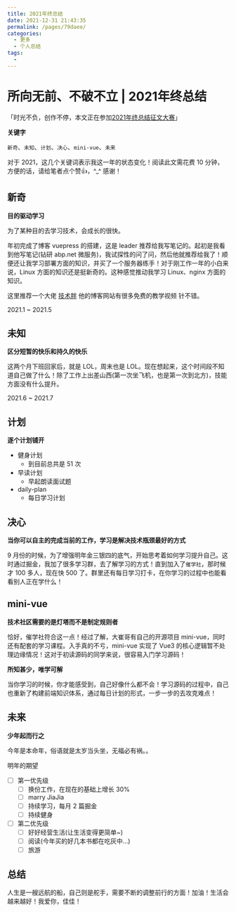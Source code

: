 ```yaml
---
title: 2021年终总结
date: 2021-12-31 21:43:35
permalink: /pages/79daee/
categories:
  - 更多
  - 个人总结
tags:
  - 
---
```


# 所向无前、不破不立 | 2021年终总结

「时光不负，创作不停，本文正在参加[2021年终总结征文大赛](https://juejin.cn/post/7034786723137585188/)」

**关键字**

`新奇`、`未知`、`计划`、`决心`、`mini-vue`、`未来`

对于 2021，这几个关键词表示我这一年的状态变化！阅读此文需花费 10 分钟，方便的话，请给笔者点个赞👍，^_^ 感谢！

## 新奇

**目的驱动学习**

为了某种目的去学习技术，会成长的很快。

年初完成了博客 vuepress 的搭建，这是 leader 推荐给我写笔记的。起初是我看到他写笔记(钻研 abp.net 微服务)，我试探性的问了问，然后他就推荐给我了！顺便还让我学习部署方面的知识，并买了一个服务器练手！对于刚工作一年的小白来说，Linux 方面的知识还是挺新奇的。这种感觉推动我学习 Linux、nginx 方面的知识。

这里推荐一个大佬 [技术胖](https://jspang.com/) 他的博客网站有很多免费的教学视频 针不错。

2021.1 ~ 2021.5

## 未知

**区分短暂的快乐和持久的快乐**

这两个月下班回家后，就是 LOL，周末也是 LOL。现在想起来，这个时间段不知道自己做了什么！除了工作上出差山西(第一次坐飞机，也是第一次到北方)，技能方面没有什么提升。

2021.6 ~ 2021.7

## 计划

**逐个计划铺开**

- 健身计划
  - 到目前总共是 51 次
- 早读计划
  - 早起朗读面试题
- daily-plan
  - 每日学习计划

## 决心

**当你可以自主的完成当前的工作，学习是解决技术瓶颈最好的方式**

9 月份的时候，为了增强明年金三银四的底气，开始思考着如何学习提升自己。这时通过掘金，我加了很多学习群，去了解学习的方式！直到加入了`催学社`，那时候才 100 多人，现在快 500 了。群里还有每日学习打卡，在你学习的过程中也能看看别人正在学什么！

## mini-vue

**技术社区需要的是灯塔而不是制定规则者**

恰好，催学社符合这一点！经过了解，大崔哥有自己的开源项目 mini-vue，同时还有配套的学习课程。入手真的不亏，mini-vue 实现了 Vue3 的核心逻辑暂不处理边缘情况！这对于初读源码的同学来说，很容易入门学习源码！

**所知甚少，唯学可解**

当你学习的时候，你才能感受到，自己好像什么都不会！学习源码的过程中，自己也重新了构建前端知识体系，通过每日计划的形式，一步一步的去攻克难点！

## 未来

**少年起而行之**

今年是本命年，俗语就是太岁当头坐，无福必有祸。。

明年的期望

- [ ] 第一优先级
  - [ ] 换份工作，在现在的基础上增长 30%
  - [ ] marry JiaJia
  - [ ] 持续学习，每月 2 篇掘金
  - [ ] 持续健身
- [ ] 第二优先级
  - [ ] 好好经营生活(让生活变得更简单~)
  - [ ] 阅读(今年买的好几本书都在吃灰中...)
  - [ ] 旅游

## 总结

人生是一艘远航的船，自己则是舵手，需要不断的调整前行的方面！加油！生活会越来越好！我爱你，佳佳！